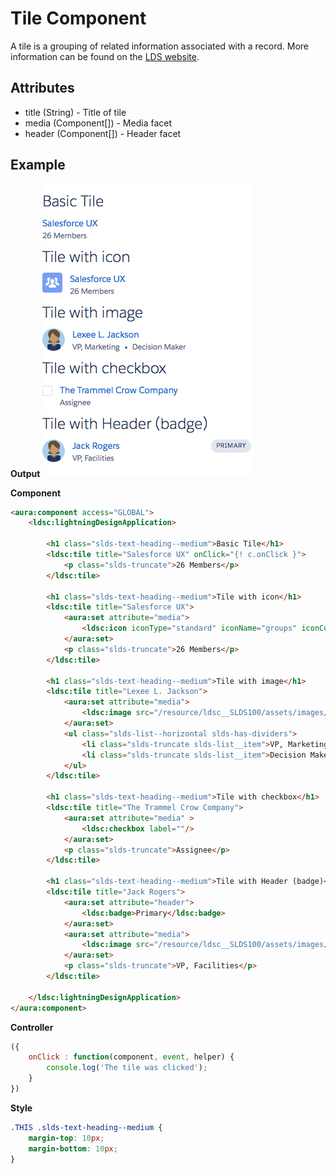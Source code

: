 # Tile Component

A tile is a grouping of related information associated with a record. More information can be found on the [LDS website](http://www.lightningdesignsystem.com/components/tiles/).

## Attributes
- title (String) - Title of tile
- media (Component[]) - Media facet
- header (Component[]) - Header facet

## Example

**Output**
![Tile image](images/tile.png)

**Component**
```html
<aura:component access="GLOBAL">
	<ldsc:lightningDesignApplication>

        <h1 class="slds-text-heading--medium">Basic Tile</h1>
        <ldsc:tile title="Salesforce UX" onClick="{! c.onClick }">
            <p class="slds-truncate">26 Members</p>
        </ldsc:tile>

        <h1 class="slds-text-heading--medium">Tile with icon</h1>
        <ldsc:tile title="Salesforce UX">
            <aura:set attribute="media">
                <ldsc:icon iconType="standard" iconName="groups" iconContainer="true" />
            </aura:set>
            <p class="slds-truncate">26 Members</p>
        </ldsc:tile>

        <h1 class="slds-text-heading--medium">Tile with image</h1>
        <ldsc:tile title="Lexee L. Jackson">
            <aura:set attribute="media">
                <ldsc:image src="/resource/ldsc__SLDS100/assets/images/avatar2.jpg" alt="Avatar" size="small" circle="true" />
            </aura:set>
            <ul class="slds-list--horizontal slds-has-dividers">
                <li class="slds-truncate slds-list__item">VP, Marketing</li>
                <li class="slds-truncate slds-list__item">Decision Maker</li>
            </ul>
        </ldsc:tile>

        <h1 class="slds-text-heading--medium">Tile with checkbox</h1>
        <ldsc:tile title="The Trammel Crow Company">
            <aura:set attribute="media" >
                <ldsc:checkbox label=""/>
            </aura:set>
            <p class="slds-truncate">Assignee</p>
        </ldsc:tile>

        <h1 class="slds-text-heading--medium">Tile with Header (badge)</h1>
        <ldsc:tile title="Jack Rogers">
            <aura:set attribute="header">
                <ldsc:badge>Primary</ldsc:badge>
            </aura:set>
            <aura:set attribute="media">
                <ldsc:image src="/resource/ldsc__SLDS100/assets/images/avatar2.jpg" alt="Avatar" size="small" circle="true" />
            </aura:set>
            <p class="slds-truncate">VP, Facilities</p>
        </ldsc:tile>

    </ldsc:lightningDesignApplication>
</aura:component>
```

**Controller**
```js
({
	onClick : function(component, event, helper) {
		console.log('The tile was clicked');
	}
})
```

**Style**
```css
.THIS .slds-text-heading--medium {
    margin-top: 10px;
    margin-bottom: 10px;
}
```
